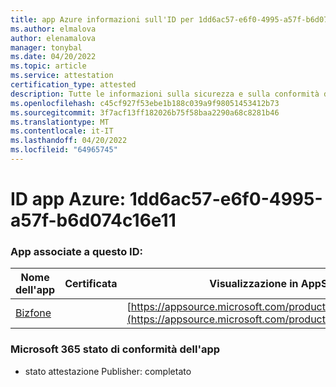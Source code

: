```yaml
---
title: app Azure informazioni sull'ID per 1dd6ac57-e6f0-4995-a57f-b6d074c16e11
ms.author: elmalova
author: elenamalova
manager: tonybal
ms.date: 04/20/2022
ms.topic: article
ms.service: attestation
certification_type: attested
description: Tutte le informazioni sulla sicurezza e sulla conformità disponibili per 1dd6ac57-e6f0-4995-a57f-b6d074c16e11.
ms.openlocfilehash: c45cf927f53ebe1b188c039a9f98051453412b73
ms.sourcegitcommit: 3f7acf13ff182026b75f58baa2290a68c8281b46
ms.translationtype: MT
ms.contentlocale: it-IT
ms.lasthandoff: 04/20/2022
ms.locfileid: "64965745"
---
```

# <a name="azure-app-id-1dd6ac57-e6f0-4995-a57f-b6d074c16e11"></a>ID app Azure: 1dd6ac57-e6f0-4995-a57f-b6d074c16e11


### <a name="apps-associated-with-this-id"></a>App associate a questo ID:
| **Nome dell'app** | **Certificata** | **Visualizzazione in AppSource** |
|--------------|---------------|-----------------------|
| [Bizfone](../forward/WA200000874.md) |  | [https://appsource.microsoft.com/product/office/WA200000874](https://appsource.microsoft.com/product/office/WA200000874) |

### <a name="microsoft-365-app-compliance-status"></a>Microsoft 365 stato di conformità dell'app
- stato attestazione Publisher: completato

